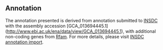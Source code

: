 
Annotation
----------

The annotation presented is derived from annotation submitted to
[INSDC](http://www.insdc.org) with the assembly accession [GCA\_013694445.1]
(http://www.ebi.ac.uk/ena/data/view/GCA_013694445.1),
with additional non-coding genes from
[Rfam](http://rfam.xfam.org/). For more details, please visit [INSDC
annotation import](http://ensemblgenomes.org/info/data/insdc_annotation).

